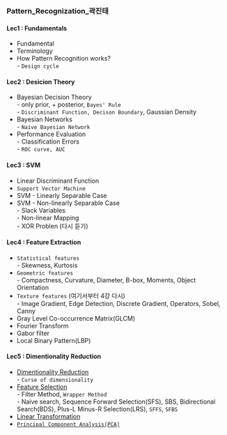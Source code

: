 
### Pattern_Recognization_곽진태
#### Lec1 : Fundamentals
- Fundamental
- Terminology
- How Pattern Recognition works?
<br> - `Design cycle`
#### Lec2 : Desicion Theory
- Bayesian Decision Theory
<br> - only prior, + posterior, `Bayes' Rule`
<br> - `Discriminant Function, Decison Boundary`, Gaussian Density
- Bayesian Networks
<br> - `Naive Bayesian Network`
- Performance Evaluation
<br> - Classification Errors
<br> - `ROC curve, AUC`
#### Lec3 : SVM
- Linear Discriminant Function
- `Support Vector Machine`
- SVM - Linearly Separable Case
- SVM - Non-linearly Separable Case
<br> - Slack Variables
<br> - Non-linear Mapping
<br> - XOR Problen (다시 듣기)
#### Lec4 : Feature Extraction
- `Statistical features`
<br> - Skewness, Kurtosis
- `Geometric features`
<br> - Compactness, Curvature, Diameter, B-box, Moments, Object Orientation
- `Texture features` (여기서부터 4강 다시)
<br> - Image Gradient, Edge Detection, Discrete Gradient, Operators, Sobel, Canny
- Gray Level Co-occurrence Matrix(GLCM)
- Fourier Transform
- Gabor filter
- Local Binary Pattern(LBP)
#### Lec5 : Dimentionality Reduction
- [Dimentionality Reduction](https://github.com/2nchanter/Machine_Learning/blob/main/Pattern_Recognization_%EA%B3%BD%EC%A7%84%ED%83%9C/5_Dimensionality_Reduction.md#dimensionality-reduction-%EC%B0%A8%EC%9B%90-%EC%B6%95%EC%86%8C)
<br> - `Curse of dimensionality`
- [Feature Selection](https://github.com/2nchanter/Machine_Learning/blob/main/Pattern_Recognization_%EA%B3%BD%EC%A7%84%ED%83%9C/5_Dimensionality_Reduction.md#1-feature-selection-linear-dimensional-reduction)
<br> - Filter Method, `Wrapper Method`
<br> - Naive search, Sequence Forward Selection(SFS), SBS, Bidirectional Search(BDS), Plus-L Minus-R Selection(LRS), `SFFS`, `SFBS`
- [Linear Transformation](https://github.com/2nchanter/Machine_Learning/blob/main/Pattern_Recognization_%EA%B3%BD%EC%A7%84%ED%83%9C/5_Dimensionality_Reduction.md#2-linear-transformation-non-linear-demensional-reduction)
- [`Principal Component Analysis(PCA)`](https://github.com/2nchanter/Machine_Learning/blob/main/Pattern_Recognization_%EA%B3%BD%EC%A7%84%ED%83%9C/5_Dimensionality_Reduction.md#1-principal-component-analysis)
